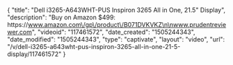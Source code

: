 {
    "title": "Dell i3265-A643WHT-PUS Inspiron 3265 All in One, 21.5\" Display",
    "description": "Buy on Amazon $499: https:\/\/www.amazon.com\/gp\/product\/B071DVKVKZ\n\nwww.prudentreviewer.com",
    "videoid": "117461572",
    "date_created": "1505244343",
    "date_modified": "1505244343",
    "type": "captivate",
    "layout": "video",
    "url": "\/v\/dell-i3265-a643wht-pus-inspiron-3265-all-in-one-21-5-display\/117461572"
}